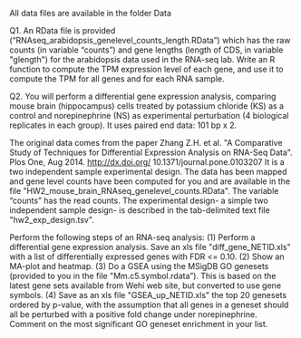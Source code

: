 
All data files are available in the folder Data

Q1. An RData file is provided (“RNAseq_arabidopsis_genelevel_counts_length.RData”) which has
the raw counts (in variable “counts”) and gene lengths (length of CDS, in variable "glength") for the
arabidopsis data used in the RNA-seq lab.
Write an R function to compute the TPM expression level of each gene, and use it to compute the
TPM for all genes and for each RNA sample.



Q2. You will perform a differential gene expression analysis, comparing mouse brain
(hippocampus) cells treated by potassium chloride (KS) as a control and norepinephrine (NS) as
experimental perturbation (4 biological replicates in each group). It uses paired end data: 101 bp x
2.


The original data comes from the paper Zhang Z.H. et al. "A Comparative Study of Techniques for
Differential Expression Analysis on RNA-Seq Data". Plos One, Aug 2014. http://dx.doi.org/
10.1371/journal.pone.0103207
It is a two independent sample experimental design.
The data has been mapped and gene level counts have been computed for you and are available in
the file "HW2_mouse_brain_RNAseq_genelevel_counts.RData". The variable “counts” has the
read counts.
The experimental design- a simple two independent sample design- is described in the tab-delimited
text file "hw2_exp_design.tsv".


Perform the following steps of an RNA-seq analysis:
(1) Perform a differential gene expression analysis. Save an xls file "diff_gene_NETID.xls" with a
list of differentially expressed genes with FDR <= 0.10.
(2) Show an MA-plot and heatmap.
(3) Do a GSEA using the MSigDB GO genesets (provided to you in the file
"Mm.c5.symbol.rdata”). This is based on the latest gene sets available from Wehi web site, but
converted to use gene symbols.
(4) Save as an xls file "GSEA_up_NETID.xls" the top 20 genesets ordered by p-value, with the
assumption that all genes in a geneset should all be perturbed with a positive fold change under
norepinephrine. Comment on the most significant GO geneset enrichment in your list.
